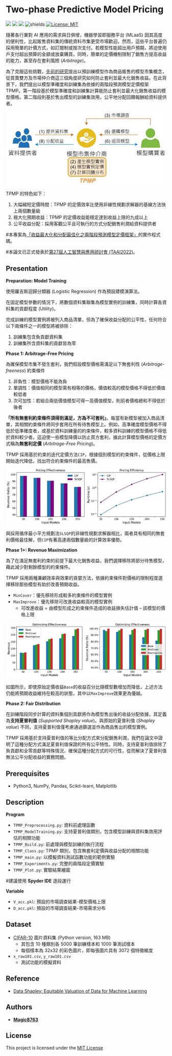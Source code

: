 # Two-phase Predictive Model Pricing
![](https://img.shields.io/github/stars/magic8763/TPMP)
![](https://img.shields.io/github/watchers/magic8763/TPMP)
![](https://img.shields.io/github/forks/magic8763/TPMP)
![shields](https://img.shields.io/badge/python-3.8%2B-blue?style=flat-square)
[![License: MIT](https://img.shields.io/badge/License-MIT-yellow?style=flat-square)](https://opensource.org/licenses/MIT)

隨著各行業對 AI 應用的需求與日俱增，機器學習即服務平台 (MLaaS) 因其高度的便利性，比起販售資料集的傳統資料市集更受市場歡迎。然而，這些平台普遍仍採用簡單的計價方式，如訂閱制或按次支付。若模型性能超出用戶預期，將迫使用戶支付超出預算的金額或放棄購買。同時，簡單的定價機制限制了銷售方提高收益的能力，甚至存在套利風險 (*Arbitrage*)。

為了克服這些挑戰，[先前的研究](https://lchen001.github.io/papers/2019_Nimbus_SIGMOD.pdf)提出以預訓練模型作為商品販售的模型市集概念，從買賣雙方及市場仲介商這三個角度研究如何防止套利並最大化銷售收益。在此背景下，我們提出以模型準確度和訓練集為依據的兩階段預測模型定價框架 TPMP。第一階段基於模型準確度和訓練集計算能防止套利並最大化銷售收益的模型價格。第二階段則基於售出模型的訓練集效用，公平地分配回饋報酬給資料提供者。

<p align="center"><img src="https://github.com/Magic8763/TPMP/blob/main/img/model_market.jpg"></p>

TPMP 的特色如下：
1. 大幅縮短定價時間：TPMP 的定價效率比使用非線性規劃求解器的基線方法快上兩個數量級
2. 極大化預期收益：TPMP 的定價收益能穩定達到收益上限的九成以上
3. 公平收益分配：採用客觀公平且可執行的方式分配銷售利潤給資料提供者

#本專案為[「收益最大化和分配最佳化之兩階段預測模型定價框架」](https://hdl.handle.net/11296/4w3p68)的實作程式碼。

#本論文已正式發表於[第27屆人工智慧與應用研討會 (TAAI2022)](https://taai2022.github.io/dprogram.html)。

## Presentation
**Preparation: Model Training**

使用羅吉斯迴歸分類器 (Logistic Regression) 作為預設建模演算法。

在固定模型參數的情況下，將數個資料集聯集為模型實例的訓練集，同時計算各資料集的貢獻程度 (Utility)。

完成訓練的模型實例將被列入商品清單，但為了確保收益分配的公平性，任何符合以下兩條件之一的模型將被排除：
1. 訓練集包含負貢獻資料集
2. 訓練集所含資料集的貢獻皆為零

**Phase 1: Arbitrage-Free Pricing**

為確保模型市集不發生套利，我們假設模型價格需滿足以下無套利性 (*Arbitrage-freeness*) 約束條件
1. 非負性：模型價格不能為負
2. 單調性：價值相同的模型需有相等的價格，價值較高的模型價格不得低於價值較低者
3. 次可加性：若組合兩低價值模型可得一高價值模型，則前者價格總和不得低於後者

**「所有無套利約束條件須得到滿足，方為不可套利」**。每當有新模型被加入商品清單，其相關約束條件將同步套用在所有待售模型上。例如，高準確度模型價格不得低於低準確度者，或基於資料訓練量的約束條件，較多資料訓練的模型價格不得低於資料較少者。這迫使一些模型降價以防止買方套利，據此計算模型價格的定價方式稱為**無套利定價** (*Arbitrage-Free Pricing*)。

TPMP 採用基於約束的迭代定價方法`CIP`，根據個別模型的約束條件，從價格上限開始迭代降低，找出符合約束條件的最高售價。

<p align="center"><img src="https://github.com/Magic8763/TPMP/blob/main/img/arbitrage-free_pricing.jpg"></p>

與採用循序最小平方規劃法`SLSQP`的非線性規劃求解器相比，兩者具有相同的無套利價格最佳解，但`CIP`有著高達兩個數量級的計算效率優勢。

**Phase 1+: Revenue Maximization**

為了在滿足無套利約束的前提下最大化銷售收益，我們選擇移除將部分待售模型，藉此減少對剩餘模型的約束條件。

TPMP 採用兩種兼顧效率與效果的貪婪方法，依據約束條件對價格的限制程度選擇移除那些模型有助於改善預期收益。
- `MinCover`：優先移除形成較多約束條件的模型實例
- `MaxImprove`：優先移除可改進收益較高的模型實例
  - 可改進收益 = 由模型形成之約束條件造成的收益損失估計值 – 該模型的價格上限

<p align="center"><img src="https://github.com/Magic8763/TPMP/blob/main/img/revenue_maximization.jpg"></p>

如圖所示，即使原始定價收益`Base`的收益百分比隨模型數增加而降低，上述方法仍能將預期收益維持在較高的狀態，其中以`MaxImprove`效果更為優越。

**Phase 2: Fair Distribution**

在訓練階段同步計算的資料集個別貢獻將作為模型售出後的收益分配依據，其定義為**支持夏普利值** (*Supported Shapley value*)。與原始的夏普利值 (*Shapley value*) 不同，支持夏普利值僅考慮通過篩選並作為商品售出的模型實例。

TPMP 採用基於支持夏普利值的等比分配方式來分配銷售利潤，我們在論文中證明了這種分配方式滿足夏普利值保證的所有公平特性。同時，支持夏普利值排除了負貢獻和全零貢獻等特殊情況，確保這種分配方式的可行性，從而解決了夏普利值無法公平分配收益的實務問題。

## Prerequisites
- Python3, NumPy, Pandas, Scikit-learn, Matplotlib

## Description
**Program**
- `TPMP_Preprocessing.py`: 資料前處理函數
- `TPMP_ModelTraining.py`: 支持夏普利值類別，包含模型訓練與資料集效用評估的相關功能
- `TPMP_Build.py`: 前處理與模型訓練的執行流程
- `TPMP_Class.py`: TPMP 類別，包含無套利定價與收益分配的相關功能
- `TPMP_main.py`: 以模擬資料測試函數功能的範例實驗
- `TPMP_Experiments.py`: 完整的兩階段定價實驗
- `TPMP_Plot.py`: 實驗結果繪圖

#建議使用 **Spyder IDE** 逐段運行

**Variable**
- `V_acc.pkl`: 預設的市場調查結果-模型價格上限
- `D_acc.pkl`: 預設的市場調查結果-市場需求分布

## Dataset
- [CIFAR-10](https://www.cs.toronto.edu/~kriz/cifar.html) 圖片資料集 (Python version, 163 MB)
  - 其包含 10 種類別各 5000 筆訓練樣本和 1000 筆測試樣本
  - 每個樣本為 32x32 的彩色圖片，即每張圖片具有 3072 個特徵維度
- `x_raw101.csv`, `y_raw101.csv`
  - 測試功能的模擬資料

## Reference
- [Data Shapley: Equitable Valuation of Data for Machine Learning](https://github.com/amiratag/DataShapley)

## Authors
- **[Magic8763](https://github.com/Magic8763)**

## License
This project is licensed under the [MIT License](https://github.com/Magic8763/TPMP/blob/main/LICENSE)
